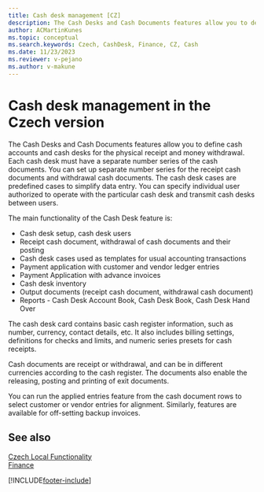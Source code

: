 ```yaml
---
title: Cash desk management [CZ]
description: The Cash Desks and Cash Documents features allow you to define cash accounts and cash desks for the physical receipt and money withdrawal.
author: ACMartinKunes
ms.topic: conceptual
ms.search.keywords: Czech, CashDesk, Finance, CZ, Cash
ms.date: 11/23/2023
ms.reviewer: v-pejano
ms.author: v-makune
---
```


# Cash desk management in the Czech version

The Cash Desks and Cash Documents features allow you to define cash accounts and cash desks for the physical receipt and money withdrawal. Each cash desk must have a separate number series of the cash documents. You can set up separate number series for the receipt cash documents and withdrawal cash documents. The cash desk cases are predefined cases to simplify data entry. You can specify individual user authorized to operate with the particular cash desk and transmit cash desks between users.  

The main functionality of the Cash Desk feature is:
- Cash desk setup, cash desk users
- Receipt cash document, withdrawal of cash documents and their posting
- Cash desk cases used as templates for usual accounting transactions
- Payment application with customer and vendor ledger entries
- Payment Application with advance invoices
- Cash desk inventory
- Output documents (receipt cash document, withdrawal cash document)
- Reports - Cash Desk Account Book, Cash Desk Book, Cash Desk Hand Over

The cash desk card contains basic cash register information, such as number, currency, contact details, etc. It also includes billing settings, definitions for checks and limits, and numeric series presets for cash receipts.  

Cash documents are receipt or withdrawal, and can be in different currencies according to the cash register. The documents also enable the releasing, posting and printing of exit documents.  

You can run the applied entries feature from the cash document rows to select customer or vendor entries for alignment. Similarly, features are available for off-setting backup invoices.  

## See also
[Czech Local Functionality](czech-local-functionality.md)  
[Finance](finance.md)


[!INCLUDE[footer-include](../../includes/footer-banner.md)]